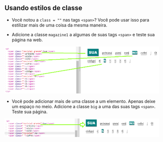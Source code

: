 ## Usando estilos de classe

+ Você notou a `class = ""` nas tags `<span>`? Você pode usar isso para estilizar mais de uma coisa da mesma maneira.

+ Adicione a classe `magazine1` a algumas de suas tags `<span>` e teste sua página na web.

![screenshot](images/letter-magazine1.png)

+ Você pode adicionar mais de uma classe a um elemento. Apenas deixe um espaço no meio. Adicione a classe `big` a uma das suas tags `<span>`. Teste sua página. 

![screenshot](images/letter-big.png)